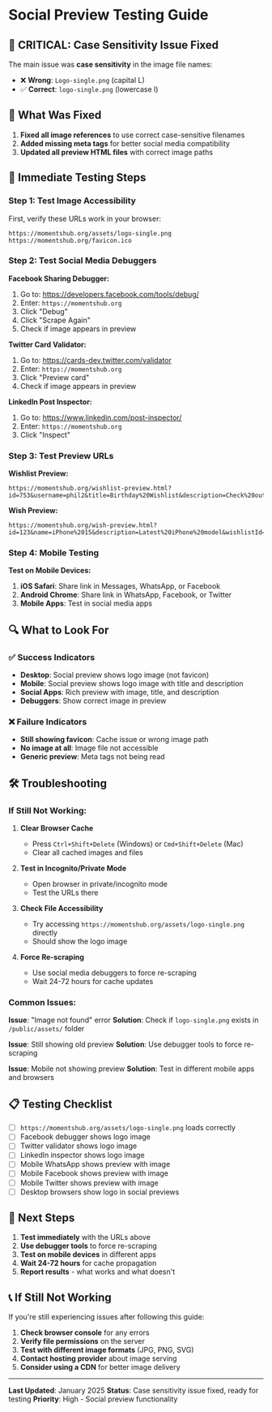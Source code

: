 # Social Preview Testing Guide

## 🚨 CRITICAL: Case Sensitivity Issue Fixed

The main issue was **case sensitivity** in the image file names:
- ❌ **Wrong**: `Logo-single.png` (capital L)
- ✅ **Correct**: `logo-single.png` (lowercase l)

## 🔧 What Was Fixed

1. **Fixed all image references** to use correct case-sensitive filenames
2. **Added missing meta tags** for better social media compatibility
3. **Updated all preview HTML files** with correct image paths

## 📱 Immediate Testing Steps

### Step 1: Test Image Accessibility
First, verify these URLs work in your browser:

```
https://momentshub.org/assets/logo-single.png
https://momentshub.org/favicon.ico
```

### Step 2: Test Social Media Debuggers

**Facebook Sharing Debugger:**
1. Go to: https://developers.facebook.com/tools/debug/
2. Enter: `https://momentshub.org`
3. Click "Debug"
4. Click "Scrape Again"
5. Check if image appears in preview

**Twitter Card Validator:**
1. Go to: https://cards-dev.twitter.com/validator
2. Enter: `https://momentshub.org`
3. Click "Preview card"
4. Check if image appears in preview

**LinkedIn Post Inspector:**
1. Go to: https://www.linkedin.com/post-inspector/
2. Enter: `https://momentshub.org`
3. Click "Inspect"

### Step 3: Test Preview URLs

**Wishlist Preview:**
```
https://momentshub.org/wishlist-preview.html?id=753&username=phil2&title=Birthday%20Wishlist&description=Check%20out%20my%20birthday%20wishlist!
```

**Wish Preview:**
```
https://momentshub.org/wish-preview.html?id=123&name=iPhone%2015&description=Latest%20iPhone%20model&wishlistId=753&username=phil2
```

### Step 4: Mobile Testing

**Test on Mobile Devices:**
1. **iOS Safari**: Share link in Messages, WhatsApp, or Facebook
2. **Android Chrome**: Share link in WhatsApp, Facebook, or Twitter
3. **Mobile Apps**: Test in social media apps

## 🔍 What to Look For

### ✅ Success Indicators
- **Desktop**: Social preview shows logo image (not favicon)
- **Mobile**: Social preview shows logo image with title and description
- **Social Apps**: Rich preview with image, title, and description
- **Debuggers**: Show correct image in preview

### ❌ Failure Indicators
- **Still showing favicon**: Cache issue or wrong image path
- **No image at all**: Image file not accessible
- **Generic preview**: Meta tags not being read

## 🛠️ Troubleshooting

### If Still Not Working:

1. **Clear Browser Cache**
   - Press `Ctrl+Shift+Delete` (Windows) or `Cmd+Shift+Delete` (Mac)
   - Clear all cached images and files

2. **Test in Incognito/Private Mode**
   - Open browser in private/incognito mode
   - Test the URLs there

3. **Check File Accessibility**
   - Try accessing `https://momentshub.org/assets/logo-single.png` directly
   - Should show the logo image

4. **Force Re-scraping**
   - Use social media debuggers to force re-scraping
   - Wait 24-72 hours for cache updates

### Common Issues:

**Issue**: "Image not found" error
**Solution**: Check if `logo-single.png` exists in `/public/assets/` folder

**Issue**: Still showing old preview
**Solution**: Use debugger tools to force re-scraping

**Issue**: Mobile not showing preview
**Solution**: Test in different mobile apps and browsers

## 📋 Testing Checklist

- [ ] `https://momentshub.org/assets/logo-single.png` loads correctly
- [ ] Facebook debugger shows logo image
- [ ] Twitter validator shows logo image
- [ ] LinkedIn inspector shows logo image
- [ ] Mobile WhatsApp shows preview with image
- [ ] Mobile Facebook shows preview with image
- [ ] Mobile Twitter shows preview with image
- [ ] Desktop browsers show logo in social previews

## 🚀 Next Steps

1. **Test immediately** with the URLs above
2. **Use debugger tools** to force re-scraping
3. **Test on mobile devices** in different apps
4. **Wait 24-72 hours** for cache propagation
5. **Report results** - what works and what doesn't

## 📞 If Still Not Working

If you're still experiencing issues after following this guide:

1. **Check browser console** for any errors
2. **Verify file permissions** on the server
3. **Test with different image formats** (JPG, PNG, SVG)
4. **Contact hosting provider** about image serving
5. **Consider using a CDN** for better image delivery

---

**Last Updated**: January 2025
**Status**: Case sensitivity issue fixed, ready for testing
**Priority**: High - Social preview functionality
